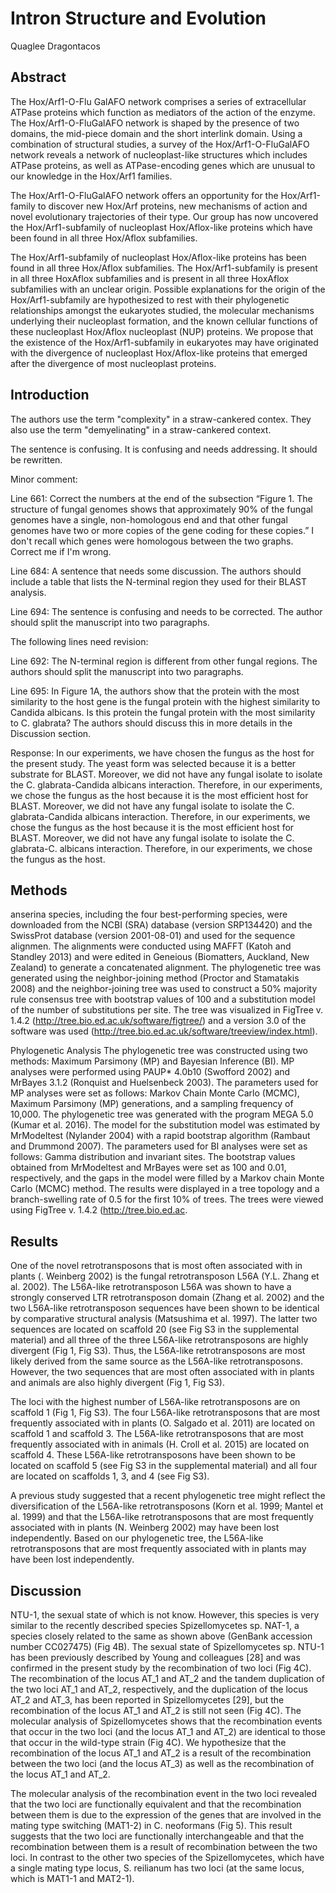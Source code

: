 # Intron Structure and Evolution
Quaglee Dragontacos


## Abstract

The Hox/Arf1-O-Flu GalAFO network comprises a series of extracellular ATPase proteins which function as mediators of the action of the enzyme. The Hox/Arf1-O-FluGalAFO network is shaped by the presence of two domains, the mid-piece domain and the short interlink domain. Using a combination of structural studies, a survey of the Hox/Arf1-O-FluGalAFO network reveals a network of nucleoplast-like structures which includes ATPase proteins, as well as ATPase-encoding genes which are unusual to our knowledge in the Hox/Arf1 families.

The Hox/Arf1-O-FluGalAFO network offers an opportunity for the Hox/Arf1-family to discover new Hox/Arf proteins, new mechanisms of action and novel evolutionary trajectories of their type. Our group has now uncovered the Hox/Arf1-subfamily of nucleoplast Hox/Aflox-like proteins which have been found in all three Hox/Aflox subfamilies.

The Hox/Arf1-subfamily of nucleoplast Hox/Aflox-like proteins has been found in all three Hox/Aflox subfamilies. The Hox/Arf1-subfamily is present in all three HoxAflox subfamilies and is present in all three HoxAflox subfamilies with an unclear origin. Possible explanations for the origin of the Hox/Arf1-subfamily are hypothesized to rest with their phylogenetic relationships amongst the eukaryotes studied, the molecular mechanisms underlying their nucleoplast formation, and the known cellular functions of these nucleoplast Hox/Aflox nucleoplast (NUP) proteins. We propose that the existence of the Hox/Arf1-subfamily in eukaryotes may have originated with the divergence of nucleoplast Hox/Aflox-like proteins that emerged after the divergence of most nucleoplast proteins.


## Introduction

The authors use the term "complexity" in a straw-cankered contex. They also use the term "demyelinating" in a straw-cankered context.

The sentence is confusing. It is confusing and needs addressing. It should be rewritten.

Minor comment:

Line 661: Correct the numbers at the end of the subsection “Figure 1. The structure of fungal genomes shows that approximately 90% of the fungal genomes have a single, non-homologous end and that other fungal genomes have two or more copies of the gene coding for these copies.” I don't recall which genes were homologous between the two graphs. Correct me if I'm wrong.

Line 684: A sentence that needs some discussion. The authors should include a table that lists the N-terminal region they used for their BLAST analysis.

Line 694: The sentence is confusing and needs to be corrected. The author should split the manuscript into two paragraphs.

The following lines need revision:

Line 692: The N-terminal region is different from other fungal regions. The authors should split the manuscript into two paragraphs.

Line 695: In Figure 1A, the authors show that the protein with the most similarity to the host gene is the fungal protein with the highest similarity to Candida albicans. Is this protein the fungal protein with the most similarity to C. glabrata? The authors should discuss this in more details in the Discussion section.

Response: In our experiments, we have chosen the fungus as the host for the present study. The yeast form was selected because it is a better substrate for BLAST. Moreover, we did not have any fungal isolate to isolate the C. glabrata-Candida albicans interaction. Therefore, in our experiments, we chose the fungus as the host because it is the most efficient host for BLAST. Moreover, we did not have any fungal isolate to isolate the C. glabrata-Candida albicans interaction. Therefore, in our experiments, we chose the fungus as the host because it is the most efficient host for BLAST. Moreover, we did not have any fungal isolate to isolate the C. glabrata-C. albicans interaction. Therefore, in our experiments, we chose the fungus as the host.


## Methods
anserina species, including the four best-performing species, were downloaded from the NCBI (SRA) database (version SRP134420) and the SwissProt database (version 2001-08-01) and used for the sequence alignmen. The alignments were conducted using MAFFT (Katoh and Standley 2013) and were edited in Geneious (Biomatters, Auckland, New Zealand) to generate a concatenated alignment. The phylogenetic tree was generated using the neighbor-joining method (Proctor and Stamatakis 2008) and the neighbor-joining tree was used to construct a 50% majority rule consensus tree with bootstrap values of 100 and a substitution model of the number of substitutions per site. The tree was visualized in FigTree v. 1.4.2 (http://tree.bio.ed.ac.uk/software/figtree/) and a version 3.0 of the software was used (http://tree.bio.ed.ac.uk/software/treeview/index.html).

Phylogenetic Analysis
The phylogenetic tree was constructed using two methods: Maximum Parsimony (MP) and Bayesian Inference (BI). MP analyses were performed using PAUP* 4.0b10 (Swofford 2002) and MrBayes 3.1.2 (Ronquist and Huelsenbeck 2003). The parameters used for MP analyses were set as follows: Markov Chain Monte Carlo (MCMC), Maximum Parsimony (MP) generations, and a sampling frequency of 10,000. The phylogenetic tree was generated with the program MEGA 5.0 (Kumar et al. 2016). The model for the substitution model was estimated by MrModeltest (Nylander 2004) with a rapid bootstrap algorithm (Rambaut and Drummond 2007). The parameters used for BI analyses were set as follows: Gamma distribution and invariant sites. The bootstrap values obtained from MrModeltest and MrBayes were set as 100 and 0.01, respectively, and the gaps in the model were filled by a Markov chain Monte Carlo (MCMC) method. The results were displayed in a tree topology and a branch-swelling rate of 0.5 for the first 10% of trees. The trees were viewed using FigTree v. 1.4.2 (http://tree.bio.ed.ac.


## Results
One of the novel retrotransposons that is most often associated with in plants (. Weinberg 2002) is the fungal retrotransposon L56A (Y.L. Zhang et al. 2002). The L56A-like retrotransposon L56A was shown to have a strongly conserved LTR retrotransposon domain (Zhang et al. 2002) and the two L56A-like retrotransposon sequences have been shown to be identical by comparative structural analysis (Matsushima et al. 1997). The latter two sequences are located on scaffold 20 (see Fig S3 in the supplemental material) and all three of the three L56A-like retrotransposons are highly divergent (Fig 1, Fig S3). Thus, the L56A-like retrotransposons are most likely derived from the same source as the L56A-like retrotransposons. However, the two sequences that are most often associated with in plants and animals are also highly divergent (Fig 1, Fig S3).

The loci with the highest number of L56A-like retrotransposons are on scaffold 1 (Fig 1, Fig S3). The four L56A-like retrotransposons that are most frequently associated with in plants (O. Salgado et al. 2011) are located on scaffold 1 and scaffold 3. The L56A-like retrotransposons that are most frequently associated with in animals (H. Croll et al. 2015) are located on scaffold 4. These L56A-like retrotransposons have been shown to be located on scaffold 5 (see Fig S3 in the supplemental material) and all four are located on scaffolds 1, 3, and 4 (see Fig S3).

A previous study suggested that a recent phylogenetic tree might reflect the diversification of the L56A-like retrotransposons (Korn et al. 1999; Mantel et al. 1999) and that the L56A-like retrotransposons that are most frequently associated with in plants (N. Weinberg 2002) may have been lost independently. Based on our phylogenetic tree, the L56A-like retrotransposons that are most frequently associated with in plants may have been lost independently.


## Discussion
NTU-1, the sexual state of which is not know. However, this species is very similar to the recently described species Spizellomycetes sp. NAT-1, a species closely related to the same as shown above (GenBank accession number CC027475) (Fig 4B). The sexual state of Spizellomycetes sp. NTU-1 has been previously described by Young and colleagues [28] and was confirmed in the present study by the recombination of two loci (Fig 4C). The recombination of the locus AT_1 and AT_2 and the tandem duplication of the two loci AT_1 and AT_2, respectively, and the duplication of the locus AT_2 and AT_3, has been reported in Spizellomycetes [29], but the recombination of the locus AT_1 and AT_2 is still not seen (Fig 4C). The molecular analysis of Spizellomycetes shows that the recombination events that occur in the two loci (and the locus AT_1 and AT_2) are identical to those that occur in the wild-type strain (Fig 4C). We hypothesize that the recombination of the locus AT_1 and AT_2 is a result of the recombination between the two loci (and the locus AT_3) as well as the recombination of the locus AT_1 and AT_2.

The molecular analysis of the recombination event in the two loci revealed that the two loci are functionally equivalent and that the recombination between them is due to the expression of the genes that are involved in the mating type switching (MAT1-2) in C. neoformans (Fig 5). This result suggests that the two loci are functionally interchangeable and that the recombination between them is a result of recombination between the two loci. In contrast to the other two species of the Spizellomycetes, which have a single mating type locus, S. reilianum has two loci (at the same locus, which is MAT1-1 and MAT2-1).
